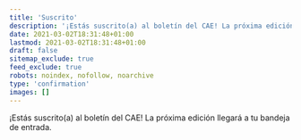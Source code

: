 ```yaml
---
title: 'Suscrito'
description: '¡Estás suscrito(a) al boletín del CAE! La próxima edición llegará a tu bandeja de entrada.'
date: 2021-03-02T18:31:48+01:00
lastmod: 2021-03-02T18:31:48+01:00
draft: false
sitemap_exclude: true
feed_exclude: true
robots: noindex, nofollow, noarchive
type: 'confirmation'
images: []
---
```


¡Estás suscrito(a) al boletín del CAE! La próxima edición llegará a tu bandeja de entrada.
